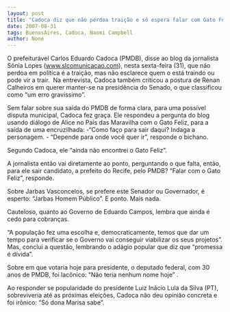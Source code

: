```yaml
---
layout: post
title: "Cadoca diz que não perdoa traição e só espera falar com Gato Feliz para sair do PMDB"
date: 2007-08-31
tags: BuenosAires, Cadoca, Naomi Campbell
author: None
---
```

O&nbsp;prefeitur&aacute;vel Carlos Eduardo Cadoca (PMDB), disse ao blog da jornalista S&ocirc;nia Lopes (www.slcomunicacao.com), nesta sexta-feira (31), que n&atilde;o perdoa em pol&iacute;tica &eacute; a trai&ccedil;&atilde;o, mas n&atilde;o esclarece quem o est&aacute; traindo ou pode vir a trair.&nbsp; Na entrevista, Cadoca tamb&eacute;m criticou a postura de Renan Calheiros em querer manter-se na presid&ecirc;ncia do Senado, o que classificou como &ldquo;um erro grav&iacute;ssimo&rdquo;.

Sem falar sobre sua sa&iacute;da do PMDB de forma clara, para uma poss&iacute;vel disputa municipal, Cadoca fez gra&ccedil;a. Ele respondeu a pergunta do blog usando di&aacute;logo de Alice no Pa&iacute;s das Maravilha com o Gato Feliz, para a sa&iacute;da de uma encruzilhada: -&ldquo;Como fa&ccedil;o para sair daqui? Indaga a personagem. - &ldquo;Depende para onde voc&ecirc; quer ir&rdquo;, responde o bichano.

Segundo Cadoca, ele &ldquo;ainda n&atilde;o encontrei o Gato Feliz&rdquo;. 

A jornalista ent&atilde;o vai diretamente ao ponto, perguntando o que falta, ent&atilde;o, para ele sair candidato, a prefeito do Recife, pelo PMDB? &ldquo;Falar com o Gato Feliz&rdquo;, responde. 

Sobre Jarbas Vasconcelos, se prefere este Senador ou Governador, &eacute; esperto: &ldquo;Jarbas Homem P&uacute;blico&rdquo;. E ponto. Mais nada.

Cauteloso, quanto ao Governo de Eduardo Campos, lembra que ainda &eacute; cedo para cobran&ccedil;as. 

&ldquo;A popula&ccedil;&atilde;o fez uma escolha e, democraticamente, temos que dar um tempo para verificar se o Governo vai conseguir viabilizar os seus projetos&rdquo;. Mas, conclui a quest&atilde;o, lembrando o ad&aacute;gio popular que diz que &ldquo;promessa &eacute; d&iacute;vida&rdquo;.

Sobre em que votaria hoje para presidente, o deputado federal, com 30 anos de PMDB, foi lac&ocirc;nico: &ldquo;N&atilde;o teria nenhum nome hoje&rdquo; . 

Ao responder se popularidade do presidente Luiz In&aacute;cio Lula da Silva (PT), sobreviveria at&eacute; as pr&oacute;ximas elei&ccedil;&otilde;es, Cadoca n&atilde;o deu opini&atilde;o concreta e foi ir&ocirc;nico: &ldquo;S&oacute; dona Marisa sabe&rdquo;.